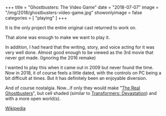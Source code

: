 +++
title = "Ghostbusters: The Video Game"
date = "2018-07-07"
image = "/img/2018/ghostbusters-video-game.jpg"
showonlyimage = false
categories = [ "playing" ]
+++

It is the only project the entire original cast returned to work on.
<!--more-->

That alone was enough to make we want to play it.

In addition, I had heard that the writing, story, and voice acting for it was very well done.
Almost good enough to be viewed as the 3rd movie that never got made. (Ignoring the 2016 
remake)

I wanted to play this when it came out in 2009 but never found the time. Now in 2018, it of course 
feels a little dated, with the controls on PC being a bit difficult at times. But it has definitely 
been an enjoyable diversion.

And of course nostalgia. Now...if only they would make 
"[The Real Ghostbusters](https://www.youtube.com/watch?v=UcBcQCxxEvs)", but cell shaded 
(similar to [Transformers: Devastation](https://youtu.be/rCJJYMsgSsk?t=31s)) and with a more open 
world(s).

[Wikipedia](https://en.wikipedia.org/wiki/Ghostbusters:_The_Video_Game)
